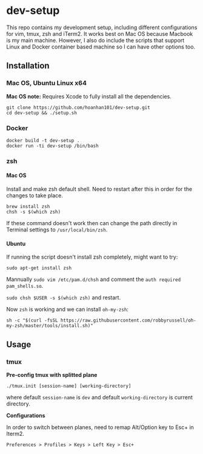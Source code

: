 # dev-setup

This repo contains my development setup, including different configurations for vim, tmux, zsh 
and iTerm2. It works best on Mac OS because Macbook is my main machine. However, I also do include 
the scripts that support Linux and Docker container based machine so I can have other options too.

## Installation 

### Mac OS, Ubuntu Linux x64

**Mac OS note:** Requires Xcode to fully install all the dependencies.

```
git clone https://github.com/hoanhan101/dev-setup.git
cd dev-setup && ./setup.sh
```

### Docker

```
docker build -t dev-setup .
docker run -ti dev-setup /bin/bash 
```

### zsh

#### Mac OS

Install and make zsh default shell. Need to restart after this in order for the changes to take place.

```
brew install zsh
chsh -s $(which zsh)
```

If these command doesn't work then can change the path directly in Terminal settings to `/usr/local/bin/zsh`.

#### Ubuntu

If running the script doesn't install zsh completely, might want to try:

```
sudo apt-get install zsh
```

Mannually `sudo vim /etc/pam.d/chsh` and comment the `auth required pam_shells.so`.

`sudo chsh $USER -s $(which zsh)` and restart.

Now `zsh` is working and we can install `oh-my-zsh`:

```
sh -c "$(curl -fsSL https://raw.githubusercontent.com/robbyrussell/oh-my-zsh/master/tools/install.sh)"
```

## Usage

### tmux

**Pre-config tmux with splitted plane**

```
./tmux.init [session-name] [working-directory]
```
where default `session-name` is `dev` and default `working-directory` is current directory.

**Configurations**

In order to switch between planes, need to remap Alt/Option key to Esc+ in Iterm2.

```
Preferences > Profiles > Keys > Left Key > Esc+
```
